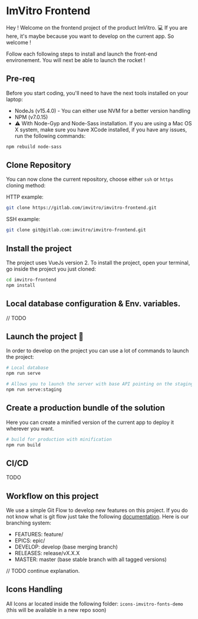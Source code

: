 # ImVitro Frontend
Hey ! Welcome on the frontend project of the product ImVitro. 💻
If you are here, it's maybe because you want to develop on the current app. So welcome !

Follow each following steps to install and launch the front-end environement. You will next be able to launch the rocket !

## Pre-req
Before you start coding, you'll need to have the next tools installed on your laptop:

- NodeJs (v15.4.0) - You can either use NVM for a better version handling
- NPM (v7.0.15)
- ⚠️ With Node-Gyp and Node-Sass installation. If you are using a Mac OS X system, make sure you have XCode installed, if you have any issues, run the following commands:

```bash
npm rebuild node-sass
```

## Clone Repository
You can now clone the current repository, choose either `ssh` or `https` cloning method:

HTTP example:
```bash
git clone https://gitlab.com/imvitro/imvitro-frontend.git
```

SSH example:
```bash
git clone git@gitlab.com:imvitro/imvitro-frontend.git
```

## Install the project
The project uses VueJs version 2. To install the project, open your terminal, go inside the project you just cloned:

```bash
cd imvitro-frontend
npm install
```

## Local database configuration & Env. variables.

// TODO

## Launch the project 🚀
In order to develop on the project you can use a lot of commands to launch the project:

```bash
# Local database
npm run serve

# Allows you to launch the server with base API pointing on the staging API of ImVitro.
npm run serve:staging
```
## Create a production bundle of the solution
Here you can create a minified version of the current app to deploy it wherever you want.

``` bash
# build for production with minification
npm run build
```

## CI/CD

TODO

## Workflow on this project

We use a simple Git Flow to develop new features on this project. If you do not know what is git flow just take the following [documentation](https://danielkummer.github.io/git-flow-cheatsheet/index.fr_FR.html). Here is our branching system:

- FEATURES: feature/<topic>
- EPICS: epic/<topic>
- DEVELOP: develop (base merging branch)
- RELEASES: release/vX.X.X
- MASTER: master (base stable branch with all tagged versions)

// TODO continue explanation.

## Icons Handling

All Icons ar located inside the following folder: `icons-imvitro-fonts-demo` (this will be available in a new repo soon)
